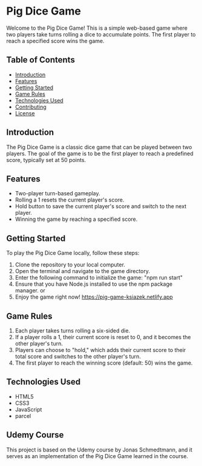 # Pig Dice Game

Welcome to the Pig Dice Game! This is a simple web-based game where two players take turns rolling a dice to accumulate points. The first player to reach a specified score wins the game.

## Table of Contents

- [Introduction](#introduction)
- [Features](#features)
- [Getting Started](#getting-started)
- [Game Rules](#game-rules)
- [Technologies Used](#technologies-used)
- [Contributing](#contributing)
- [License](#license)

## Introduction

The Pig Dice Game is a classic dice game that can be played between two players. The goal of the game is to be the first player to reach a predefined score, typically set at 50 points.

## Features

- Two-player turn-based gameplay.
- Rolling a 1 resets the current player's score.
- Hold button to save the current player's score and switch to the next player.
- Winning the game by reaching a specified score.

## Getting Started

To play the Pig Dice Game locally, follow these steps:

1. Clone the repository to your local computer.
2. Open the terminal and navigate to the game directory.
3. Enter the following command to initialize the game: "npm run start"
4. Ensure that you have Node.js installed to use the npm package manager.
   or
1. Enjoy the game right now!
https://pig-game-ksiazek.netlify.app


## Game Rules
1. Each player takes turns rolling a six-sided die.
2. If a player rolls a 1, their current score is reset to 0, and it becomes the other player's turn.
3. Players can choose to "hold," which adds their current score to their total score and switches to the other player's turn.
4. The first player to reach the winning score (default: 50) wins the game.

## Technologies Used
- HTML5
- CSS3
- JavaScript
- parcel

## Udemy Course

This project is based on the Udemy course by Jonas Schmedtmann, and it serves as an implementation of the Pig Dice Game learned in the course.

